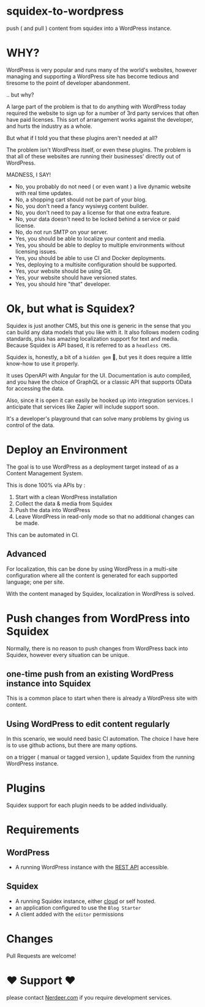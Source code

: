 # squidex-to-wordpress #

push ( and pull ) content from squidex into a WordPress instance.

# WHY? #

WordPress is very popular and runs many of the world's websites, however managing and supporting a WordPress site has 
become tedious and tiresome to the point of developer abandonment. 

.. but why?

A large part of the problem is that to do anything with WordPress today required the website to sign up for a number of 3rd party services that often have paid licenses. This sort of arrangement works against the developer, and hurts the industry as a whole.

But what if I told you that these plugins aren't needed at all? 

The problem isn't WordPress itself, or even these plugins. The problem is that all of these websites are running their businesses' directly out of WordPress.

MADNESS, I SAY!

* No, you probably do not need ( or even want ) a live dynamic website with real time updates.
* No, a shopping cart should not be part of your blog.
* No, you don't need a fancy wysiwyg content builder.
* No, you don't need to pay a license for that one extra feature.
* No, your data doesn't need to be locked behind a service or paid license.
* No, do not run SMTP on your server.
* Yes, you should be able to localize your content and media.
* Yes, you should be able to deploy to multiple environments without licensing issues.
* Yes, you should be able to use CI and Docker deployments.
* Yes, deploying to a multisite configuration should be supported.
* Yes, your website should be using Git.
* Yes, your website should have versioned states.
* Yes, you should hire "that" developer.


# Ok, but what is Squidex? #

Squidex is just another CMS, but this one is generic in the sense that you can build any data models that you like with it.
It also follows modern coding standards, plus has amazing localization support for text and media.
Because Squidex is API based, it is referred to as a `headless CMS`.

Squidex is, honestly, a bit of a `hidden gem` :gem:, but yes it does require a little know-how to use it properly.

It uses OpenAPI with Angular for the UI. Documentation is auto compiled, and you have the choice of GraphQL or a classic API that supports OData for accessing the data.

Also, since it is open it can easily be hooked up into integration services. I anticipate that services like Zapier will include support soon.

It's a developer's playground that can solve many problems by giving us control of the data.


# Deploy an Environment #

The goal is to use WordPress as a deployment target instead of as a Content Management System.

This is done 100% via APIs by :

1) Start with a clean WordPress installation 
2) Collect the data & media from Squidex 
3) Push the data into WordPress
4) Leave WordPress in read-only mode so that no additional changes can be made.

This can be automated in CI.

## Advanced ##

For localization, this can be done by using WordPress in a multi-site configuration where all the content is generated for each supported language; one per site.

With the content managed by Squidex, localization in WordPress is solved.

# Push changes from WordPress into Squidex #

Normally, there is no reason to push changes from WordPress back into Squidex, however every situation can be unique.

## one-time push from an existing WordPress instance into Squidex ##

This is a common place to start when there is already a WordPress site with content.

## Using WordPress to edit content regularly ##

In this scenario, we would need basic CI automation. 
The choice I have here is to use github actions, but there are many options.

on a trigger ( manual or tagged version ), update Squidex from the running WordPress instance.

# Plugins #

Squidex support for each plugin needs to be added individually. 

# Requirements #

## WordPress ##

* A running WordPress instance with the [REST API](https://developer.wordpress.org/plugins/rest-api-overview/) accessible.

## Squidex ##

* A running Squidex instance, either [cloud](https://squidex.io) or self hosted.
* an application configured to use the `Blog Starter`
* A client added with the `editor` permissions

# Changes #

Pull Requests are welcome!

# :heart: Support :heart: #

please contact [Nerdeer.com](https://www.nerdeer.com) if you require development services.
